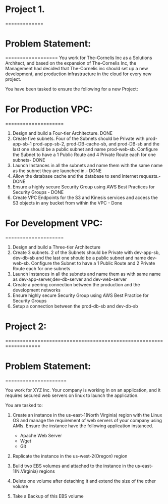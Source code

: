 # Project 1. 
=============
# Problem Statement:
==================
You work for The-Cornelis Inc as a Solutions Architect, and based on the expansion of The-Cornelis Inc, the Management had decided that The-Cornelis inc should set up a new development, and production infrastructure in the cloud for every new project.

You have been tasked to ensure the following for a new Project:

# For Production VPC:
====================
1. Design and build a Four-tier Architecture. DONE
2. Create five subnets. Four of the Subnets should be Private with prod-app-sb-1 prod-app-sb-2, prod-DB-cache-sb, and prod-DB-sb and the last one should be a public subnet and name prod-web-sb. Configure the Subnet to have a 1 Public Route and 4 Private Route each for one subnets- DONE
3. Launch Instances in all the subnets and name them with the same name as the subnet they are launched in.- DONE
4. Allow the database cache and the database to send internet requests.- DONE
5. Ensure a highly secure Security Group using AWS Best Practices for Security Groups - DONE
6. Create VPC Endpoints for the S3 and Kinesis services and access the S3 objects in any bucket from within the VPC - Done

# For Development VPC:
====================
1. Design and build a Three-tier Architecture
2. Create 3 subnets. 2 of the Subnets should be Private with dev-app-sb, dev-db-sb and the last one should be a public subnet and name dev-web-sb. Configure the Subnet to have a 1 Public Route and 2 Private Route each for one subnets
3. Launch Instances in all the subnets and name them as with same name as dev-app-server,dev-db-server and dev-web-server
4. Create a peering connection between the production and the development networks
5. Ensure highly secure Security Group using AWS Best Practice for Security Groups
6. Setup a connection between the prod-db-sb and dev-db-sb





# Project 2: 
==================================================================


# Problem Statement: 
=====================

You work for XYZ Inc. Your company is working in on an application, and it requires secured web servers on linux to launch the application.

You are tasked to:

1. Create an instance in the us-east-1(North Virginia) region with the Linux OS and manage the requirement of web servers of your company using AMIs. Ensure the instance have the following application instanced.
    - Apache Web Server
    - Wget
    - Git 

2. Replicate the instance in the us-west-2(Oregon) region
3. Build two EBS volumes and attached to the instance in the us-east-1(N.Virginia) regions
4. Delete one volume after detaching it and extend the size of the other volume
5. Take a Backup of this EBS volume

